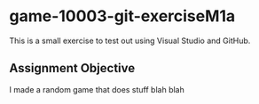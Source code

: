 # game-10003-git-exerciseM1a
This is a small exercise to test out using Visual Studio and GitHub.

## Assignment Objective
I made a random game that does stuff blah blah
